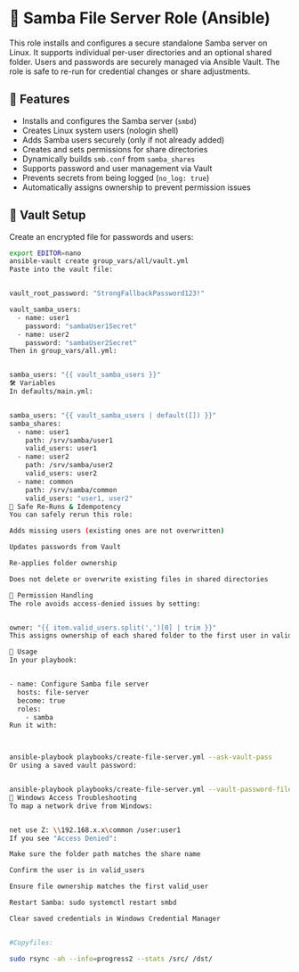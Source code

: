 # 📁 Samba File Server Role (Ansible)

This role installs and configures a secure standalone Samba server on Linux. It supports individual per-user directories and an optional shared folder. Users and passwords are securely managed via Ansible Vault. The role is safe to re-run for credential changes or share adjustments.

## 🧩 Features

- Installs and configures the Samba server (`smbd`)
- Creates Linux system users (nologin shell)
- Adds Samba users securely (only if not already added)
- Creates and sets permissions for share directories
- Dynamically builds `smb.conf` from `samba_shares`
- Supports password and user management via Vault
- Prevents secrets from being logged (`no_log: true`)
- Automatically assigns ownership to prevent permission issues

## 🔐 Vault Setup

Create an encrypted file for passwords and users:

```bash
export EDITOR=nano
ansible-vault create group_vars/all/vault.yml
Paste into the vault file:


vault_root_password: "StrongFallbackPassword123!"

vault_samba_users:
  - name: user1
    password: "sambaUser1Secret"
  - name: user2
    password: "sambaUser2Secret"
Then in group_vars/all.yml:


samba_users: "{{ vault_samba_users }}"
🛠 Variables
In defaults/main.yml:


samba_users: "{{ vault_samba_users | default([]) }}"
samba_shares:
  - name: user1
    path: /srv/samba/user1
    valid_users: user1
  - name: user2
    path: /srv/samba/user2
    valid_users: user2
  - name: common
    path: /srv/samba/common
    valid_users: "user1, user2"
🔄 Safe Re-Runs & Idempotency
You can safely rerun this role:

Adds missing users (existing ones are not overwritten)

Updates passwords from Vault

Re-applies folder ownership

Does not delete or overwrite existing files in shared directories

🔐 Permission Handling
The role avoids access-denied issues by setting:


owner: "{{ item.valid_users.split(',')[0] | trim }}"
This assigns ownership of each shared folder to the first user in valid_users. This ensures Windows clients can access their assigned folders without needing manual chown. Permissions are recursively applied (recurse: true) and set to 0775 by default.

🚀 Usage
In your playbook:


- name: Configure Samba file server
  hosts: file-server
  become: true
  roles:
    - samba
Run it with:



ansible-playbook playbooks/create-file-server.yml --ask-vault-pass
Or using a saved vault password:


ansible-playbook playbooks/create-file-server.yml --vault-password-file ~/.vault_pass.txt
🧪 Windows Access Troubleshooting
To map a network drive from Windows:


net use Z: \\192.168.x.x\common /user:user1
If you see "Access Denied":

Make sure the folder path matches the share name

Confirm the user is in valid_users

Ensure file ownership matches the first valid_user

Restart Samba: sudo systemctl restart smbd

Clear saved credentials in Windows Credential Manager


#Copyfiles:

sudo rsync -ah --info=progress2 --stats /src/ /dst/
